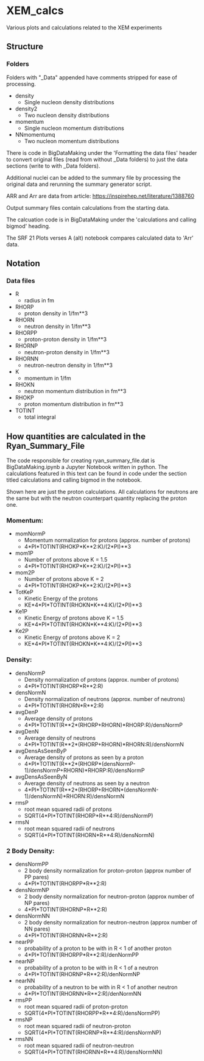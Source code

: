 # XEM_calcs
Various plots and calculations related to the XEM experiments

## Structure
### Folders
Folders with "\_Data" appended have comments stripped for ease of processing.
- density
    - Single nucleon density distributions
- density2
    - Two nucleon density distributions
- momentum
    - Single nucleon momentum distributions
- NNmomentumq
    - Two nucleon momentum distributions

There is code in BigDataMaking under the 'Formatting the data files' header to convert original files (read from without \_Data folders) to just the data sections (write to with \_Data folders).

Additional nuclei can be added to the summary file by processing the original data and rerunning the summary generator script.

ARR and Arr are data from article: https://inspirehep.net/literature/1388760

Output summary files contain calculations from the starting data.

The calcuation code is in BigDataMaking under the 'calculations and calling bigmod' heading.

The SRF 21 Plots verses A (alt) notebook compares calculated data to 'Arr' data.

## Notation
### Data files

- R
    - radius in fm
- RHORP
    - proton density in 1/fm\*\*3
- RHORN
    - neutron density in 1/fm\*\*3
- RHORPP
    - proton-proton density in 1/fm\*\*3
- RHORNP
    - neutron-proton density in 1/fm\*\*3
- RHORNN
    - neutron-neutron density in 1/fm\*\*3
- K
    - momentum in 1/fm
- RHOKN
    - neutron momentum distribution in fm\*\*3
- RHOKP
    - proton momentum distribution in fm\*\*3
- TOTINT
    - total integral

## How quantities are calculated in the Ryan_Summary_File

The code responsible for creating ryan\_summary\_file.dat is BigDataMaking.ipynb a Jupyter Notebook written in python. The calculations featured in this text can be found in code under the section titled calculations and calling bigmod in the notebook.

Shown here are just the proton calculations. All calculations for neutrons are the same but with the neutron counterpart quantity replacing the proton one.

### Momentum:
- momNormP
    - Momentum normalization for protons (approx. number of protons)
    - 4\*PI\*TOTINT(RHOKP\*K\*\*2:K)/(2\*PI)\*\*3
- mom1P
    - Number of protons above K = 1.5
    - 4\*PI\*TOTINT(RHOKP\*K\*\*2:K)/(2\*PI)\*\*3
- mom2P
    - Number of protons above K = 2
    - 4\*PI\*TOTINT(RHOKP\*K\*\*2:K)/(2\*PI)\*\*3
- TotKeP
    - Kinetic Energy of the protons
    - KE\*4\*PI\*TOTINT(RHOKN\*K\*\*4:K)/(2\*PI)\*\*3
- Ke1P
    - Kinetic Energy of protons above K = 1.5
    - KE\*4\*PI\*TOTINT(RHOKN\*K\*\*4:K)/(2\*PI)\*\*3
- Ke2P
    - Kinetic Energy of protons above K = 2
    - KE\*4\*PI\*TOTINT(RHOKN\*K\*\*4:K)/(2\*PI)\*\*3

### Density:
- densNormP
    - Density normalization of protons (approx. number of protons)
    - 4\*PI\*TOTINT(RHORP\*R\*\*2:R)
- densNormN
    - Density normalization of neutrons (approx. number of neutrons)
    - 4\*PI\*TOTINT(RHORN\*R\*\*2:R)
- avgDenP
    - Average density of protons
    - 4\*PI\*TOTINT(R\*\*2\*(RHORP+RHORN)\*RHORP:R)/densNormP
- avgDenN
    - Average density of neutrons
    - 4\*PI\*TOTINT(R\*\*2\*(RHORP+RHORN)\*RHORN:R)/densNormN
- avgDensAsSeenByP
    - Average density of protons as seen by a proton
    - 4\*PI\*TOTINT(R\*\*2\*(RHORP\*(densNormP-1)/densNormP+RHORN)\*RHORP:R)/densNormP
- avgDensAsSeenByN
    - Average density of neutrons  as seen by a neutron
    - 4\*PI\*TOTINT(R\*\*2\*(RHORP+RHORN\*(densNormN-1)/densNormN)\*RHORN:R)/densNormN
- rmsP
    - root mean squared radii of protons
    - SQRT(4\*PI\*TOTINT(RHORP\*R\*\*4:R)/densNormP)
- rmsN
    - root mean squared radii of neutrons
    - SQRT(4\*PI\*TOTINT(RHORN\*R\*\*4:R)/densNormN)

### 2 Body Density:
- densNormPP
    - 2 body density normalization for proton-proton (approx number of PP pares)
    - 4\*PI\*TOTINT(RHORPP\*R\*\*2:R)
- densNormNP
    - 2 body density normalization for neutron-proton (approx number of NP pares)
    - 4\*PI\*TOTINT(RHORNP\*R\*\*2:R)
- densNormNN
    - 2 body density normalization for neutron-neutron (approx number of NN pares)
    - 4\*PI\*TOTINT(RHORNN\*R\*\*2:R)
- nearPP
    - probability of a proton to be with in R < 1 of another proton
    - 4\*PI\*TOTINT(RHORPP\*R\*\*2:R)/denNormPP
- nearNP
    - probability of a proton to be with in R < 1 of a neutron
    - 4\*PI\*TOTINT(RHORNP\*R\*\*2:R)/denNormNP
- nearNN
    - probability of a neutron to be with in R < 1 of another neutron
    - 4\*PI\*TOTINT(RHORNN\*R\*\*2:R)/denNormNN
- rmsPP
    - root mean squared radii of proton-proton
    - SQRT(4\*PI\*TOTINT(RHORPP\*R\*\*4:R)/densNormPP)
- rmsNP
    - root mean squared radii of neutron-proton
    - SQRT(4\*PI\*TOTINT(RHORNP\*R\*\*4:R)/densNormNP)
- rmsNN
    - root mean squared radii of neutron-neutron
    - SQRT(4\*PI\*TOTINT(RHORNN\*R\*\*4:R)/densNormNN)
